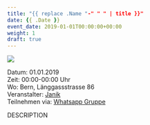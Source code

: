 ```yaml
---
title: "{{ replace .Name "-" " " | title }}"
date: {{ .Date }}
event_date: 2019-01-01T00:00:00+00:00
weight: 1
draft: true
---
```


![](/images/TEASER.jpg)

Datum: 01.01.2019  
Zeit: 00:00-00:00 Uhr  
Wo: Bern, Länggassstrasse 86  
Veranstalter: [Janik](https://wa.me/+41792656076)  
Teilnehmen via: [Whatsapp Gruppe](https://chat.whatsapp.com/ID)  

DESCRIPTION